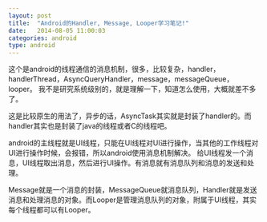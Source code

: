 ```yaml
---
layout: post
title:  "Android的Handler, Message, Looper学习笔记!"
date:   2014-08-05 11:00:03
categories: android
type: android
---
```


这个是android的线程通信的消息机制，很多，比较复杂，handler，handlerThread，AsyncQueryHandler，message，messageQueue，looper。
我不是研究系统级别的，就是理解一下，知道怎么使用，大概就差不多了。

这是比较原生的用法了，异步的话，AsyncTask其实就是封装了handler的。而handler其实也是封装了java的线程或者C的线程吧。

android的主线程就是UI线程，只能在UI线程对UI进行操作，当其他的工作线程对UI进行操作时候，会报错，所以android使用消息机制解决。
给UI线程发一个消息，UI线程取出消息，然后进行UI操作。有消息就有消息队列和消息的发送和处理。

Message就是一个消息的封装，MessageQueue就消息队列，Handler就是发送消息和处理消息的对象。而Looper是管理消息队列的对象，附属于UI线程，其实每个线程都可以有Looper。

